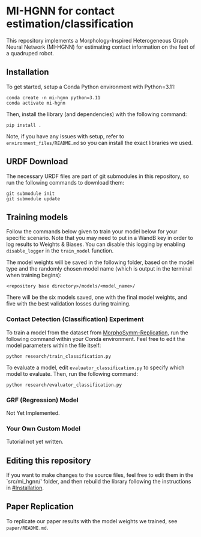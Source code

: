 # MI-HGNN for contact estimation/classification
This repository implements a Morphology-Inspired Heterogeneous Graph Neural Network (MI-HGNN) for estimating contact information on the feet of a quadruped robot.

## Installation
To get started, setup a Conda Python environment with Python=3.11:
```
conda create -n mi-hgnn python=3.11
conda activate mi-hgnn
```

Then, install the library (and dependencies) with the following command:
```
pip install .
```

Note, if you have any issues with setup, refer to `environment_files/README.md` so you can install the exact libraries we used.

## URDF Download
The necessary URDF files are part of git submodules in this repository, so run the following commands to download them:
```
git submodule init
git submodule update
```

## Training models

Follow the commands below given to train your model below for your specific scenario. Note that you may need to put in
a WandB key in order to log results to Weights & Biases. You can disable this logging by enabling `disable_logger`
in the `train_model` function.

The model weights will be saved in the following folder, based on the model 
type and the randomly chosen model name (which is output in the terminal when training begins):
```
<repository base directory>/models/<model_name>/
```
There will be the six models saved, one with the final model weights, and five with the best validation losses during training.

### Contact Detection (Classification) Experiment

To train a model from the dataset from [MorphoSymm-Replication]([https://arxiv.org/abs/2106.15713](https://github.com/lunarlab-gatech/MorphoSymm-Replication/releases/tag/RepBugFixes)), run the following command within your Conda environment. Feel free to edit the model parameters within the file itself:

```
python research/train_classification.py
```

To evaluate a model, edit `evaluator_classification.py` to specify which model to evaluate. Then, run the following command:

```
python research/evaluator_classification.py
```

### GRF (Regression) Model

Not Yet Implemented.

### Your Own Custom Model

Tutorial not yet written.

## Editing this repository
If you want to make changes to the source files, feel free to edit them in the `src/mi_hgnn/' folder, and then 
rebuild the library following the instructions in [#Installation](#installation).

## Paper Replication
To replicate our paper results with the model weights we trained, see `paper/README.md`.

